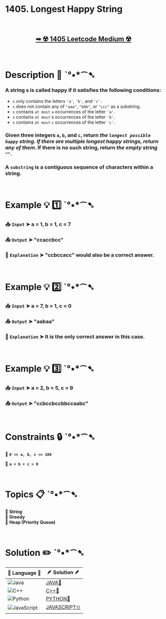 # 1405. Longest Happy String

</br>

<h2 align="center"> 

<a href="https://leetcode.com/problems/longest-happy-string/description/?envType=daily-question&envId=2024-10-16"><strong>➥ ☢️ 1405 Leetcode Medium ☢️ </strong></a>
</h2>

</br>

# Description 📜 ˋ°•*⁀➷

### A string s is called happy if it satisfies the following conditions:

- `s` only contains the letters `'a'`, `'b'`, and `'c'`.
- `s` does not contain any of `"aaa"`, `"bbb"`, or `"ccc"` as a substring.
- `s` contains `at most` `a` occurrences of the letter `'a'`.
- `s` contains `at most` `b` occurrences of the letter `'b'`.
- `s` contains `at most` `c` occurrences of the letter `'c'`.

### Given three integers `a`, `b`, and `c`, return *the `longest possible happy` string. If there are multiple longest happy strings, return any of them*. If there is no such string, return *the empty string `""`*.

### A `substring` is a contiguous sequence of characters within a string.

</br>

# Example 💡 1️⃣ ˋ°•*⁀➷

  ### 📥 `Input`  ➤ a = 1, b = 1, c = 7

  ### 📤 `Output`  ➤ "ccaccbcc"

  ### 🔦 `Explanation`  ➤ "ccbccacc" would also be a correct answer.

</br>

# Example 💡 2️⃣ ˋ°•*⁀➷

  ### 📥 `Input` ➤  a = 7, b = 1, c = 0

  ### 📤 `Output`  ➤ "aabaa"

  ### 🔦 `Explanation` ➤ It is the only correct answer in this case.

</br>

# Example 💡 3️⃣ ˋ°•*⁀➷

  ### 📥 `Input` ➤ a = 2, b = 5, c = 9

  ### 📤 `Output`  ➤ "ccbccbccbbccaabc"

</br>

# Constraints 🔒 ˋ°•*⁀➷

🔹 **`0 <= a, b, c <= 100`** </br>

🔹 **`a + b + c > 0`** </br>

</br>

# Topics 📋 ˋ°•*⁀➷

🔸 **String**  </br>
🔸 **Greedy**  </br>
🔸 **Heap (Priority Queue)**  </br>

</br>

# Solution ✏️ ˋ°•*⁀➷

| 📒 Language 📒  | 🪶 Solution 🪶 |
| ------------- | ------------- |
|  ![Java](https://img.shields.io/badge/java-%23ED8B00.svg?style=for-the-badge&logo=openjdk&logoColor=white)  | [JAVA🍁](https://github.com/Prakhar-002/LEETCODE/blob/main/%F0%9F%93%9C%20Daily%20Challange%20%F0%9F%92%A1/10%20October%20%F0%9F%AA%94%202024/16%20-%2010%20-%202024%20---%201405.%20Longest%20Happy%20String%20%E2%98%83%EF%B8%8F%20%F0%9F%8D%81%20%F0%9F%8D%B0%20%F0%9F%8E%B2/%F0%9F%8D%81JAVA%20-%201405.%20Longest%20Happy%20String.java) |
|  ![C++](https://img.shields.io/badge/c++-%2300599C.svg?style=for-the-badge&logo=c%2B%2B&logoColor=white)  | [C++🎲](https://github.com/Prakhar-002/LEETCODE/blob/main/%F0%9F%93%9C%20Daily%20Challange%20%F0%9F%92%A1/10%20October%20%F0%9F%AA%94%202024/16%20-%2010%20-%202024%20---%201405.%20Longest%20Happy%20String%20%E2%98%83%EF%B8%8F%20%F0%9F%8D%81%20%F0%9F%8D%B0%20%F0%9F%8E%B2/%F0%9F%8E%B2CPP%20-%201405.%20Longest%20Happy%20String.cpp)  |
|  ![Python](https://img.shields.io/badge/python-3670A0?style=for-the-badge&logo=python&logoColor=ffdd54)    | [PYTHON🍰](https://github.com/Prakhar-002/LEETCODE/blob/main/%F0%9F%93%9C%20Daily%20Challange%20%F0%9F%92%A1/10%20October%20%F0%9F%AA%94%202024/16%20-%2010%20-%202024%20---%201405.%20Longest%20Happy%20String%20%E2%98%83%EF%B8%8F%20%F0%9F%8D%81%20%F0%9F%8D%B0%20%F0%9F%8E%B2/%F0%9F%8D%B0PYTHON%20-%201405.%20Longest%20Happy%20String.py) |
| ![JavaScript](https://img.shields.io/badge/javascript-%23323330.svg?style=for-the-badge&logo=javascript&logoColor=%23F7DF1E)   | [JAVASCRIPT☃️](https://github.com/Prakhar-002/LEETCODE/blob/main/%F0%9F%93%9C%20Daily%20Challange%20%F0%9F%92%A1/10%20October%20%F0%9F%AA%94%202024/16%20-%2010%20-%202024%20---%201405.%20Longest%20Happy%20String%20%E2%98%83%EF%B8%8F%20%F0%9F%8D%81%20%F0%9F%8D%B0%20%F0%9F%8E%B2/%E2%98%83%EF%B8%8FJAVASCRIPT%20-%201405.%20Longest%20Happy%20String.js) |




